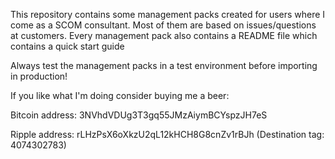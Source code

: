This repository contains some management packs created for users where I come as a SCOM consultant. 
Most of them are based on issues/questions at customers. 
Every management pack also contains a README file which contains a quick start guide

Always test the management packs in a test environment before importing in production! 

If you like what I'm doing consider buying me a beer:

Bitcoin address: 3NVhdVDUg3T3gq55JMzAiymBCYspzJH7eS

Ripple address: rLHzPsX6oXkzU2qL12kHCH8G8cnZv1rBJh (Destination tag: 4074302783)


